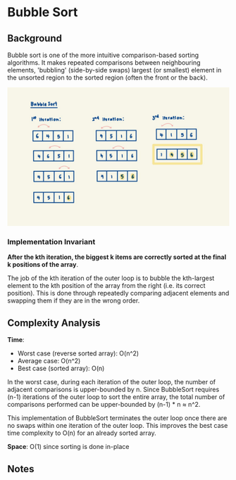 # Bubble Sort

## Background

Bubble sort is one of the more intuitive comparison-based sorting algorithms.
It makes repeated comparisons between neighbouring elements, 'bubbling' (side-by-side swaps)
largest (or smallest) element in the unsorted region to the sorted region (often the front or the back).

![bubble sort img](../../../../../../docs/assets/images/BubbleSort.jpeg)

### Implementation Invariant
**After the kth iteration, the biggest k items are correctly sorted at the final k positions of the array**. 

The job of the kth iteration of the outer loop is to bubble the kth-largest element to the kth position of the array 
from the right (i.e. its correct position). 
This is done through repeatedly comparing adjacent elements and swapping them if they are in the wrong order.

## Complexity Analysis

**Time**:

- Worst case (reverse sorted array): O(n^2)
- Average case: O(n^2)
- Best case (sorted array): O(n)

In the worst case, during each iteration of the outer loop, the number of adjacent comparisons is upper-bounded
by n. Since BubbleSort requires (n-1) iterations of the outer loop to sort the entire array, the total number
of comparisons performed can be upper-bounded by (n-1) * n ≈ n^2.

This implementation of BubbleSort terminates the outer loop once there are no swaps within one iteration of the
outer loop. This improves the best case time complexity to O(n) for an already sorted array.

**Space**: O(1) since sorting is done in-place

## Notes